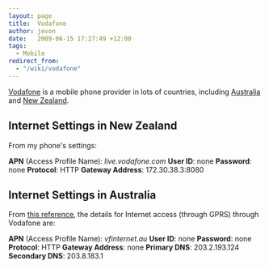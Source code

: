 ```yaml
---
layout: page
title:  Vodafone
author: jevon
date:   2009-06-15 17:27:49 +12:00
tags:
  - Mobile
redirect_from:
  - "/wiki/vodafone"
---
```


[Vodafone](vodafone.md) is a mobile phone provider in lots of countries, including [Australia](australia.md) and [New Zealand](new-zealand.md).

## Internet Settings in New Zealand
From my phone's settings:

**APN** (Access Profile Name): _live.vodafone.com_
**User ID**: none
**Password**: none
**Protocol**: HTTP
**Gateway Address**: 172.30.38.3:8080

## Internet Settings in Australia
From <a href="http://www.dualsim.com.au/downloads/documentation/Australian_Operator_WAP_and_MMS_Settings.xls">this reference</a>, the details for Internet access (through GPRS) through Vodafone are:

**APN** (Access Profile Name): _vfinternet.au_
**User ID**: none
**Password**: none
**Protocol**: HTTP
**Gateway Address**: none
**Primary DNS**: 203.2.193.124
**Secondary DNS**: 203.8.183.1
